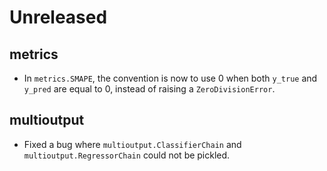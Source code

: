 # Unreleased

## metrics

- In `metrics.SMAPE`, the convention is now to use 0 when both `y_true` and `y_pred` are equal to 0, instead of raising a `ZeroDivisionError`.

## multioutput

- Fixed a bug where `multioutput.ClassifierChain` and `multioutput.RegressorChain` could not be pickled.
